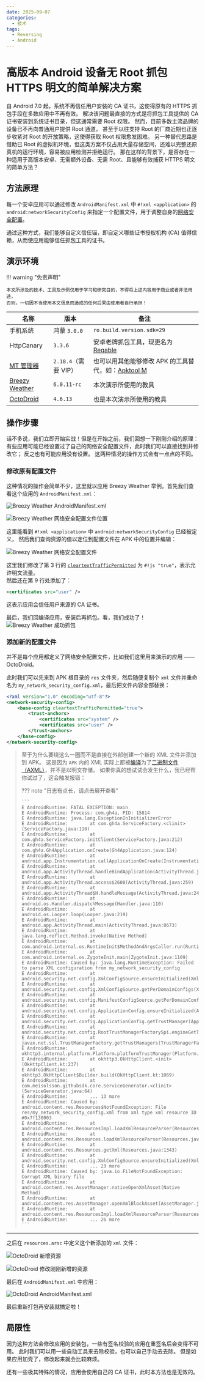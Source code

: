 ```yaml
---
date: 2025-09-07
categories:
  - 技术
tags:
  - Reversing
  - Android
---
```


# 高版本 Android 设备无 Root 抓包 HTTPS 明文的简单解决方案

自 Android 7.0 起，系统不再信任用户安装的 CA 证书，这使得原有的 HTTPS 抓包手段在多数应用中不再有效。
解决该问题最直接的方式是将抓包工具提供的 CA 证书安装到系统证书目录，但这通常需要 Root 权限。
然而，目前多数主流品牌的设备已不再向普通用户提供 Root 通道，
甚至于以往支持 Root 的厂商近期也正逐步收紧对 Root 的开放策略，这使得获取 Root 权限愈发困难。
另一种替代思路是借助已 Root 的虚拟机环境，但这类方案不仅占用大量存储空间，还难以完整还原真机的运行环境，容易被应用检测并拒绝运行。
那在这样的背景下，是否存在一种适用于高版本安卓、无需额外设备、无需 Root、且能够有效捕获 HTTPS 明文的简单方法？

<!-- more -->

## 方法原理

每一个安卓应用可以通过修改 `AndroidManifest.xml` 中 `#!xml <application>` 的 `android:networkSecurityConfig`
来指定一个配置文件，用于调整自身的[网络安全配置](https://developer.android.google.cn/privacy-and-security/security-config?hl=zh-cn)。

通过这种方式，我们能够自定义信任锚，即自定义哪些证书授权机构 (CA) 值得信赖，从而使应用能够信任抓包工具的证书。

## 演示环境

!!! warning "免责声明"

    本文所涉及的技术、工具及示例仅用于学习和研究目的，不得将上述内容用于商业或者非法用途，
    否则，一切因不当使用本文信息而造成的任何后果由使用者自行承担！

| 名称 | 版本 | 备注  |
| --- | --- | --- |
| 手机系统 | 鸿蒙 `3.0.0` | `ro.build.version.sdk=29` |
| HttpCanary | `3.3.6` | 安卓老牌抓包工具，现更名为 [Reqable](https://reqable.com/zh-CN) |
| [MT 管理器](https://mt2.cn) | `2.18.4`（需要 VIP） | 也可以用其他能够修改 APK 的工具替代，如：[Apktool M](https://maximoff.su/apktool) |
| [Breezy Weather](https://github.com/breezy-weather/breezy-weather) | `6.0.11-rc` | 本次演示所使用的教具 |
| [OctoDroid](https://github.com/slapperwan/gh4a) | `4.6.13` | 也是本次演示所使用的教具 |

## 操作步骤

话不多说，我们立即开始实战！但是在开始之前，我们回想一下刚刚介绍的原理：
有些应用可能已经设置过了自己的网络安全配置文件，此时我们可以直接找到并修改它；
反之也有可能应用没有设置。
这两种情况的操作方式会有一点点的不同。

### 修改原有配置文件

这种情况的操作会简单不少，这里就以应用 Breezy Weather 举例。首先我们查看这个应用的 `AndroidManifest.xml`：

<style>
    .md-content img {
        border-radius: .1rem;
    }
</style>
<div class="grid" markdown>

![Breezy Weather AndroidManifest.xml](../assets/images/android7-https-capture-without-root/weather_manifest.png)

![Breezy Weather 网络安全配置文件位置](../assets/images/android7-https-capture-without-root/weather_config_key.jpg)

</div>

这里能看到 `#!xml <application>` 中 `android:networkSecurityConfig` 已经被定义，
然后我们查询资源的值以定位到配置文件在 APK 中的位置并编辑：

![Breezy Weather 网络安全配置文件](../assets/images/android7-https-capture-without-root/weather_config_file.png)

这里我们修改了第 3 行的 [`cleartextTrafficPermitted`](https://developer.android.google.cn/privacy-and-security/security-config?hl=zh-cn#CleartextTrafficPermitted)
为 `#!js "true"`，表示允许明文流量。  
然后还在第 9 行处添加了：
```xml linenums="9"
<certificates src="user" />
```
这表示应用会信任用户来源的 CA 证书。

最后，我们回编译应用，安装后再抓包。看，我们成功了！
![Breezy Weather 成功抓包](../assets/images/android7-https-capture-without-root/weather_https.png)

### 添加新的配置文件

并不是每个应用都定义了网络安全配置文件，比如我们这里用来演示的应用 —— OctoDroid。

此时我们可以先来到 APK 根目录的 `res` 文件夹，然后随便复制个 `xml`
文件并重命名为 `my_network_security_config.xml`，最后把文件内容全部替换：
```xml linenums="1"
<?xml version="1.0" encoding="utf-8"?>
<network-security-config>
    <base-config cleartextTrafficPermitted="true">
        <trust-anchors>
            <certificates src="system" />
            <certificates src="user" />
        </trust-anchors>
    </base-config>
</network-security-config>
```

> 至于为什么要绕这么一圈而不是直接在外部创建一个新的 XML 文件并添加到 APK。
> 这是因为 `APK` 内的 XML 实际上都被[编译](https://developer.android.google.cn/tools/aapt2?hl=zh-cn)为了[二进制文件（AXML）](https://cs.android.com/android/platform/superproject/main/+/main:frameworks/base/libs/androidfw/include/androidfw/ResourceTypes.h;drc=61197364367c9e404c7da6900658f1b16c42d0da;l=841)，并不是以明文存储。
> 如果你真的想试试会发生什么，我已经帮你试过了，这会触发报错：
> 
> ??? note "日志有点长，请点击展开查看"
> 
>     ```
>     E AndroidRuntime: FATAL EXCEPTION: main
>     E AndroidRuntime: Process: com.gh4a, PID: 15814
>     E AndroidRuntime: java.lang.ExceptionInInitializerError
>     E AndroidRuntime:        at com.gh4a.ServiceFactory.<clinit>(ServiceFactory.java:110)
>     E AndroidRuntime:        at com.gh4a.ServiceFactory.initClient(ServiceFactory.java:212)
>     E AndroidRuntime:        at com.gh4a.Gh4Application.onCreate(Gh4Application.java:124)
>     E AndroidRuntime:        at android.app.Instrumentation.callApplicationOnCreate(Instrumentation.java:1202)
>     E AndroidRuntime:        at android.app.ActivityThread.handleBindApplication(ActivityThread.java:7601)
>     E AndroidRuntime:        at android.app.ActivityThread.access$2600(ActivityThread.java:259)
>     E AndroidRuntime:        at android.app.ActivityThread$H.handleMessage(ActivityThread.java:2440)
>     E AndroidRuntime:        at android.os.Handler.dispatchMessage(Handler.java:110)
>     E AndroidRuntime:        at android.os.Looper.loop(Looper.java:219)
>     E AndroidRuntime:        at android.app.ActivityThread.main(ActivityThread.java:8673)
>     E AndroidRuntime:        at java.lang.reflect.Method.invoke(Native Method)
>     E AndroidRuntime:        at com.android.internal.os.RuntimeInit$MethodAndArgsCaller.run(RuntimeInit.java:513)
>     E AndroidRuntime:        at com.android.internal.os.ZygoteInit.main(ZygoteInit.java:1109)
>     E AndroidRuntime: Caused by: java.lang.RuntimeException: Failed to parse XML configuration from my_network_security_config
>     E AndroidRuntime:        at android.security.net.config.XmlConfigSource.ensureInitialized(XmlConfigSource.java:89)
>     E AndroidRuntime:        at android.security.net.config.XmlConfigSource.getPerDomainConfigs(XmlConfigSource.java:55)
>     E AndroidRuntime:        at android.security.net.config.ManifestConfigSource.getPerDomainConfigs(ManifestConfigSource.java:45)
>     E AndroidRuntime:        at android.security.net.config.ApplicationConfig.ensureInitialized(ApplicationConfig.java:175)
>     E AndroidRuntime:        at android.security.net.config.ApplicationConfig.getTrustManager(ApplicationConfig.java:120)
>     E AndroidRuntime:        at android.security.net.config.RootTrustManagerFactorySpi.engineGetTrustManagers(RootTrustManagerFactorySpi.java:65)
>     E AndroidRuntime:        at javax.net.ssl.TrustManagerFactory.getTrustManagers(TrustManagerFactory.java:301)
>     E AndroidRuntime:        at okhttp3.internal.platform.Platform.platformTrustManager(Platform.kt:81)
>     E AndroidRuntime:        at okhttp3.OkHttpClient.<init>(OkHttpClient.kt:237)
>     E AndroidRuntime:        at okhttp3.OkHttpClient$Builder.build(OkHttpClient.kt:1069)
>     E AndroidRuntime:        at com.meisolsson.githubsdk.core.ServiceGenerator.<clinit>(ServiceGenerator.java:64)
>     E AndroidRuntime:        ... 13 more
>     E AndroidRuntime: Caused by: android.content.res.Resources$NotFoundException: File res/my_network_security_config.xml from xml type xml resource ID #0x7f130003
>     E AndroidRuntime:        at android.content.res.ResourcesImpl.loadXmlResourceParser(ResourcesImpl.java:1711)
>     E AndroidRuntime:        at android.content.res.Resources.loadXmlResourceParser(Resources.java:2400)
>     E AndroidRuntime:        at android.content.res.Resources.getXml(Resources.java:1343)
>     E AndroidRuntime:        at android.security.net.config.XmlConfigSource.ensureInitialized(XmlConfigSource.java:82)
>     E AndroidRuntime:        ... 23 more
>     E AndroidRuntime: Caused by: java.io.FileNotFoundException: Corrupt XML binary file
>     E AndroidRuntime:        at android.content.res.AssetManager.nativeOpenXmlAsset(Native Method)
>     E AndroidRuntime:        at android.content.res.AssetManager.openXmlBlockAsset(AssetManager.java:1159)
>     E AndroidRuntime:        at android.content.res.ResourcesImpl.loadXmlResourceParser(ResourcesImpl.java:1692)
>     E AndroidRuntime:        ... 26 more
>     ```

---

之后在 `resources.arsc` 中定义这个新添加的 `xml` 文件：

<div class="grid" markdown>

![OctoDroid 新增资源](../assets/images/android7-https-capture-without-root/gh4a_res_new.jpg)

![OctoDroid 修改刚刚新增的资源](../assets/images/android7-https-capture-without-root/gh4a_res_edit.jpg)

</div>

最后在 `AndroidManifest.xml` 中应用：

![OctoDroid AndroidManifest.xml](../assets/images/android7-https-capture-without-root/gh4a_manifest.png)

最后重新打包再安装就搞定啦！

## 局限性

因为这种方法会修改应用的安装包，一些有签名校验的应用在重签名后会变得不可用。
此时我们可以用一些自动工具来去除校验，也可以自己手动去去除。
但是如果应用加壳了，修改起来就会比较麻烦。

还有一些极其特殊的情况，应用会使用自己的 CA 证书，此时本方法也是无效的。
